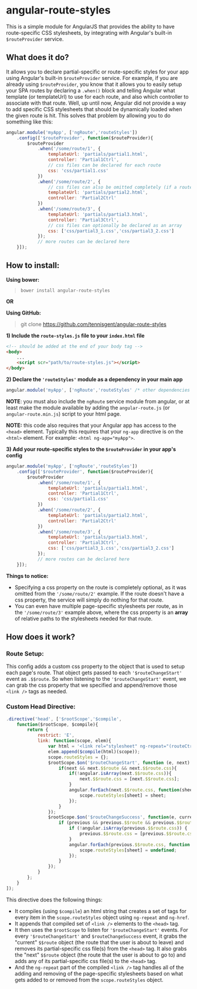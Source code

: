 angular-route-styles
====================

This is a simple module for AngularJS that provides the ability to have route-specific CSS stylesheets, by integrating with Angular's built-in `$routeProvider` service.

What does it do?
---------------

It allows you to declare partial-specific or route-specific styles for your app using
Angular's built-in `$routeProvider` service.  For example, if you are already using
`$routeProvider`, you know that it allows you to easily setup your SPA routes by declaring
a `.when()` block and telling Angular what template (or templateUrl) to use for each
route, and also which controller to associate with that route.  Well, up until now, Angular
did not provide a way to add specific CSS stylesheets that should be dynamically loaded
when the given route is hit.  This solves that problem by allowing you to do something like this:

```javascript
angular.module('myApp', ['ngRoute','routeStyles'])
    .config(['$routeProvider', function($routeProvider){
        $routeProvider
            .when('/some/route/1', {
                templateUrl: 'partials/partial1.html', 
                controller: 'Partial1Ctrl',
                // css files can be declared for each route
                css: 'css/partial1.css'
            })
            .when('/some/route/2', {
                // css files can also be omitted completely (if a route does not need them)
                templateUrl: 'partials/partial2.html',
                controller: 'Partial2Ctrl'
            })
            .when('/some/route/3', {
                templateUrl: 'partials/partial3.html',
                controller: 'Partial3Ctrl',
                // css files can optionally be declared as an array
                css: ['css/partial3_1.css','css/partial3_2.css']
            });
            // more routes can be declared here
    }]);
```

How to install:
---------------

**Using bower:**
> `bower install angular-route-styles`

**OR**

**Using GitHub:**
> git clone https://github.com/tennisgent/angular-route-styles

**1) Include the `route-styles.js` file to your `index.html` file**

```html
<!-- should be added at the end of your body tag -->
<body>
    ...
    <script scr="path/to/route-styles.js"></script>
</body>
```

**2) Declare the `'routeStyles'` module as a dependency in your main app**

```javascript
angular.module('myApp', ['ngRoute','routeStyles' /* other dependencies here */]);
```
**NOTE**: you must also include the `ngRoute` service module from angular, or at least make the
module available by adding the `angular-route.js` (or `angular-route.min.js`) script
to your html page.

**NOTE:** this code also requires that your Angular app has access to the `<head>` element.  Typically this
requires that your `ng-app` directive is on the `<html>` element.  For example: `<html ng-app="myApp">`.

**3) Add your route-specific styles to the `$routeProvider` in your app's config**

```javascript
angular.module('myApp', ['ngRoute','routeStyles'])
    .config(['$routeProvider', function($routeProvider){
        $routeProvider
            .when('/some/route/1', {
                templateUrl: 'partials/partial1.html', 
                controller: 'Partial1Ctrl',
                css: 'css/partial1.css'
            })
            .when('/some/route/2', {
                templateUrl: 'partials/partial2.html',
                controller: 'Partial2Ctrl'
            })
            .when('/some/route/3', {
                templateUrl: 'partials/partial3.html',
                controller: 'Partial3Ctrl',
                css: ['css/partial3_1.css','css/partial3_2.css']
            });
            // more routes can be declared here
    }]);
```
**Things to notice:**
* Specifying a css property on the route is completely optional, as it was omitted from the `'/some/route/2'` example. If the route doesn't have a css property, the service will simply do nothing for that route.
* You can even have multiple page-specific stylesheets per route, as in the `'/some/route/3'` example above, where the css property is an **array** of relative paths to the stylesheets needed for that route.


How does it work?
-----------------
### Route Setup:

This config adds a custom css property to the object that is used to setup each page's route. That object gets passed to each `'$routeChangeStart'` event as `.$$route`. So when listening to the `'$routeChangeStart'` event, we can grab the css property that we specified and append/remove those `<link />` tags as needed.

### Custom Head Directive:

```javascript
.directive('head', ['$rootScope','$compile',
    function($rootScope, $compile){
        return {
            restrict: 'E',
            link: function(scope, elem){
                var html = '<link rel="stylesheet" ng-repeat="(routeCtrl, cssUrl) in routeStyles" ng-href="{{cssUrl}}" >';
                elem.append($compile(html)(scope));
                scope.routeStyles = {};
                $rootScope.$on('$routeChangeStart', function (e, next) {
                    if(next && next.$$route && next.$$route.css){
                        if(!angular.isArray(next.$$route.css)){
                            next.$$route.css = [next.$$route.css];
                        }
                        angular.forEach(next.$$route.css, function(sheet){
                            scope.routeStyles[sheet] = sheet;
                        });
                    }
                });
                $rootScope.$on('$routeChangeSuccess', function(e, current, previous) {
                    if (previous && previous.$$route && previous.$$route.css) {
                        if (!angular.isArray(previous.$$route.css)) {
                            previous.$$route.css = [previous.$$route.css];
                        }
                        angular.forEach(previous.$$route.css, function (sheet) {
                            scope.routeStyles[sheet] = undefined;
                        });
                    }
                });
            }
        };
    }
]);
```

This directive does the following things:

* It compiles (using `$compile`) an html string that creates a set of <link /> tags for every item in the `scope.routeStyles` object using `ng-repeat` and `ng-href`.
* It appends that compiled set of `<link />` elements to the `<head>` tag.
* It then uses the `$rootScope` to listen for `'$routeChangeStart'` events. For every `'$routeChangeStart'` and `$routeChangeSuccess` event, it grabs the "current" `$$route` object (the route that the user is about to leave) and removes its partial-specific css file(s) from the `<head>` tag. It also grabs the "next" `$$route` object (the route that the user is about to go to) and adds any of its partial-specific css file(s) to the `<head>` tag.
* And the `ng-repeat` part of the compiled `<link />` tag handles all of the adding and removing of the page-specific stylesheets based on what gets added to or removed from the `scope.routeStyles` object.
